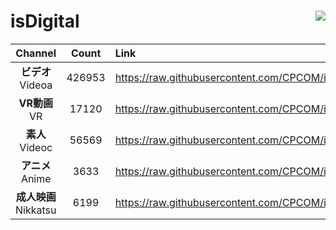 # isDigital <img align="right" src="https://img.shields.io/github/last-commit/CPCOM/isDigital"/>  
  
| Channel | Count | Link |  
| :-----: | :---: | :--- |  
|**ビデオ**<br />Videoa | 426953 | https://raw.githubusercontent.com/CPCOM/isDigital/main/Videoa.txt |  
|**VR動画**<br />VR | 17120 | https://raw.githubusercontent.com/CPCOM/isDigital/main/VR.txt |  
|**素人**<br />Videoc | 56569 | https://raw.githubusercontent.com/CPCOM/isDigital/main/Videoc.txt |  
|**アニメ**<br />Anime | 3633 | https://raw.githubusercontent.com/CPCOM/isDigital/main/Anime.txt |  
|**成人映画**<br />Nikkatsu | 6199 | https://raw.githubusercontent.com/CPCOM/isDigital/main/Nikkatsu.txt |  